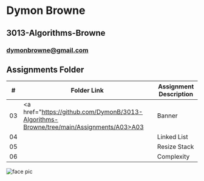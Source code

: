 

# Dymon Browne 
## 3013-Algorithms-Browne
### dymonbrowne@gmail.com


##  Assignments Folder

|   #   | Folder Link | Assignment Description |
| :---: | ----------- | ---------------------- |
| 03    |   <a href="https://github.com/DymonB/3013-Algorithms-Browne/tree/main/Assignments/A03>A03</a>       |        Banner          |
| 04    |             |    Linked List         |
| 05    |             | Resize Stack           |
| 06    |             | Complexity             |

![face pic](https://user-images.githubusercontent.com/70247507/105450630-7f663880-5c40-11eb-8bf6-d783e772424e.jpeg)
